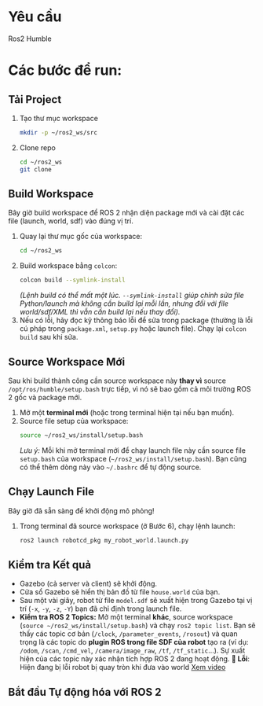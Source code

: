# **Yêu cầu**
Ros2 Humble

# **Các bước để run:**

## **Tải Project**
1.  Tạo thư mục workspace
    ```bash
    mkdir -p ~/ros2_ws/src
    ```
2.  Clone repo
    ```bash
    cd ~/ros2_ws
    git clone 
    ```
## **Build Workspace**

Bây giờ build workspace để ROS 2 nhận diện package mới và cài đặt các file (launch, world, sdf) vào đúng vị trí.

1.  Quay lại thư mục gốc của workspace:
    ```bash
    cd ~/ros2_ws
    ```
2.  Build workspace bằng `colcon`:
    ```bash
    colcon build --symlink-install
    ```
    *(Lệnh build có thể mất một lúc. `--symlink-install` giúp chỉnh sửa file Python/launch mà không cần build lại mỗi lần, nhưng đối với file world/sdf/XML thì vẫn cần build lại nếu thay đổi).*
3.  Nếu có lỗi, hãy đọc kỹ thông báo lỗi để sửa trong package (thường là lỗi cú pháp trong `package.xml`, `setup.py` hoặc launch file). Chạy lại `colcon build` sau khi sửa.

## **Source Workspace Mới**

Sau khi build thành công cần source workspace này **thay vì** source `/opt/ros/humble/setup.bash` trực tiếp, vì nó sẽ bao gồm cả môi trường ROS 2 gốc và package mới.

1.  Mở một **terminal mới** (hoặc trong terminal hiện tại nếu bạn muốn).
2.  Source file setup của workspace:
    ```bash
    source ~/ros2_ws/install/setup.bash
    ```
    *Lưu ý:* Mỗi khi mở terminal mới để chạy launch file này cần source file `setup.bash` của workspace (`~/ros2_ws/install/setup.bash`). Bạn cũng có thể thêm dòng này vào `~/.bashrc` để tự động source.

## **Chạy Launch File**

Bây giờ  đã sẵn sàng để khởi động mô phỏng!

1.  Trong terminal đã source workspace (ở Bước 6), chạy lệnh launch:
    ```bash
    ros2 launch robotcd_pkg my_robot_world.launch.py
    ```

## **Kiểm tra Kết quả**

* Gazebo (cả server và client) sẽ khởi động.
* Cửa sổ Gazebo sẽ hiển thị bản đồ từ file `house.world` của bạn.
* Sau một vài giây, robot từ file `model.sdf` sẽ xuất hiện trong Gazebo tại vị trí (`-x`, `-y`, `-z`, `-Y`) bạn đã chỉ định trong launch file.
* **Kiểm tra ROS 2 Topics:** Mở một terminal **khác**, source workspace (`source ~/ros2_ws/install/setup.bash`) và chạy `ros2 topic list`. Bạn sẽ thấy các topic cơ bản (`/clock`, `/parameter_events`, `/rosout`) và quan trọng là các topic do **plugin ROS trong file SDF của robot** tạo ra (ví dụ: `/odom`, `/scan`, `/cmd_vel`, `/camera/image_raw`, `/tf`, `/tf_static`...). Sự xuất hiện của các topic này xác nhận tích hợp ROS 2 đang hoạt động.
**🚨 Lỗi**: Hiện đang bị lỗi robot bị quay tròn khi đưa vào world
  [Xem video](https://drive.google.com/file/d/18rGJSNRQNLvDDohoOOW-p8AeP6IT8ddi/view?usp=drive_link)
## **Bắt đầu Tự động hóa với ROS 2**

